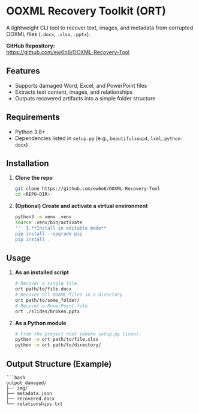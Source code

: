 # OOXML Recovery Toolkit (ORT)

A lightweight CLI tool to recover text, images, and metadata from corrupted OOXML files (`.docx`, `.xlsx`, `.pptx`).

**GitHub Repository:**  
https://github.com/ew6o6/OOXML-Recovery-Tool

## Features

- Supports damaged Word, Excel, and PowerPoint files
- Extracts text content, images, and relationships
- Outputs recovered artifacts into a simple folder structure

## Requirements

- Python 3.8+
- Dependencies listed in `setup.py` (e.g., `beautifulsoup4`, `lxml`, `python-docx`)

## Installation

1. **Clone the repo**
   ```bash
   git clone https://github.com/ew6o6/OOXML-Recovery-Tool
   cd <REPO-DIR>

2. **(Optional) Create and activate a virtual environment**
   ```bash
   python3 -m venv .venv
   source .venv/bin/activate
   ''' 3.**Install in editable mode**
   pip install --upgrade pip
   pip install .

## Usage

1. **As an installed script**
   ```bash
   # Recover a single file
   ort path/to/file.docx
   # Recover all OOXML files in a directory
   ort path/to/some_folder/
   # Recover a PowerPoint file
   ort ./slides/broken.pptx

2. **As a Python module**
   ```bash
   # From the project root (where setup.py lives):
   python -m ort path/to/file.xlsx
   python -m ort path/to/directory/
   

## Output Structure (Example)

    ```bash
    output_damaged/
    ├── img/
    ├── metadata.json
    ├── recovered.docx
    └── relationships.txt
